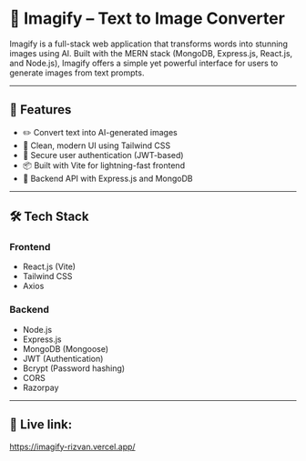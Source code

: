# 🌟 Imagify – Text to Image Converter

Imagify is a full-stack web application that transforms words into stunning images using AI. Built with the MERN stack (MongoDB, Express.js, React.js, and Node.js), Imagify offers a simple yet powerful interface for users to generate images from text prompts.

---

## 🚀 Features

- ✏️ Convert text into AI-generated images
- 💬 Clean, modern UI using Tailwind CSS
- 🔐 Secure user authentication (JWT-based) 
- 📦 Built with Vite for lightning-fast frontend
- 🔄 Backend API with Express.js and MongoDB

---

## 🛠 Tech Stack

### Frontend
- React.js (Vite)
- Tailwind CSS
- Axios

### Backend
- Node.js
- Express.js
- MongoDB (Mongoose)
- JWT (Authentication)
- Bcrypt (Password hashing)
- CORS
- Razorpay 

---

## 📁 Live link: 
https://imagify-rizvan.vercel.app/

